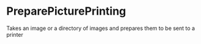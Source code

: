 # PreparePicturePrinting
Takes an image or a directory of images and prepares them to be sent to a printer
